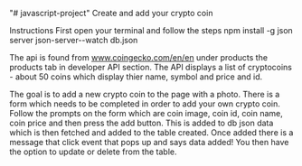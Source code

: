 "# javascript-project" 
Create and add your crypto coin

Instructions
First open your terminal and follow the steps
npm install -g json server
json-server--watch db.json


The api is found from www.coingecko.com/en/en under products the products tab in developer API section.
The API displays a list of cryptocoins - about 50 coins which display thier name, symbol and price and id.

The goal is to add a new crypto coin to the page with a photo. 
There is a form which needs to be completed in order to add your own crypto coin.
Follow the prompts on the form which are coin image, coin id, coin name, coin price and then press the add button.
This is added to db json data which is then fetched and added to the table created. 
Once added there is a message that click event that pops up and says data added!
You then have the option to update or delete from the table. 
